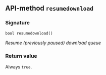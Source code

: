 ## API-method `resumedownload`

### Signature
`bool resumedownload()` 

_Resume (previously paused) download queue_

### Return value
Always `true`.
